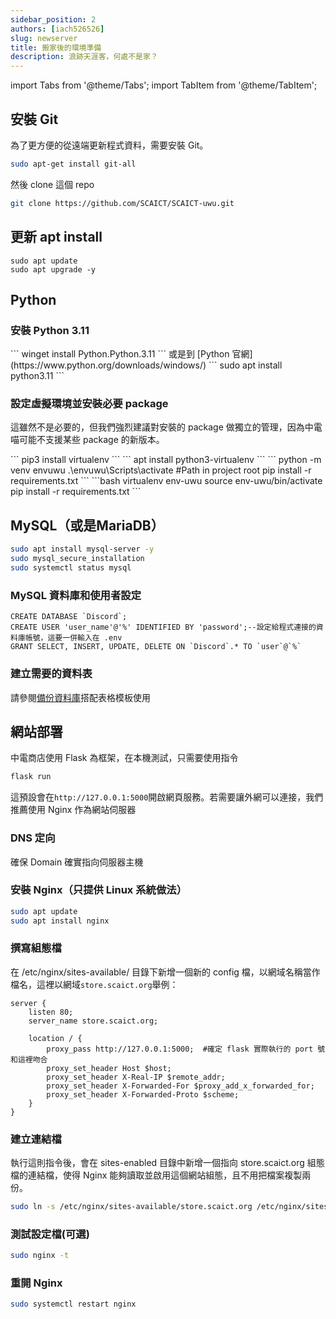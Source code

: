 ```yaml
---
sidebar_position: 2
authors: [iach526526]
slug: newserver
title: 搬家後的環境準備
description: 浪跡天涯客，何處不是家？
---
```


import Tabs from '@theme/Tabs';
import TabItem from '@theme/TabItem';

## 安裝 Git

為了更方便的從遠端更新程式資料，需要安裝 Git。

```bash
sudo apt-get install git-all
```

然後 clone 這個 repo

```bash
git clone https://github.com/SCAICT/SCAICT-uwu.git
```

## 更新 apt install

```
sudo apt update
sudo apt upgrade -y
```

## Python

### 安裝 Python 3.11

<Tabs groupId="operating-systems">
  <TabItem value="win" label="Windows">
    ```
    winget install Python.Python.3.11
    ```
    或是到 [Python 官網](https://www.python.org/downloads/windows/)
  </TabItem>
  <TabItem value="linux" label="linux">
    ```
    sudo apt install python3.11
    ```
  </TabItem>
</Tabs>

### 設定虛擬環境並安裝必要 package

這雖然不是必要的，但我們強烈建議對安裝的 package 做獨立的管理，因為中電喵可能不支援某些 package 的新版本。

<Tabs groupId="operating-systems">
  <TabItem value="win" label="Windows">
    ```
    pip3 install virtualenv
    ```
  </TabItem>
  <TabItem value="linux" label="linux">
    ```
    apt install python3-virtualenv
    ```
  </TabItem>
</Tabs>

<Tabs groupId="operating-systems">
  <TabItem value="win" label="Windows">
    ```
    python -m venv envuwu
    .\envuwu\Scripts\activate #Path in project root
    pip install -r requirements.txt
    ```
  </TabItem>
  <TabItem value="linux" label="linux">
  ```bash
    virtualenv env-uwu
    source env-uwu/bin/activate
    pip install -r requirements.txt
  ```
  </TabItem>
</Tabs>

## MySQL（或是MariaDB）

```bash
sudo apt install mysql-server -y
sudo mysql_secure_installation
sudo systemctl status mysql
```

### MySQL 資料庫和使用者設定

```mysql
CREATE DATABASE `Discord`;
CREATE USER 'user_name'@'%' IDENTIFIED BY 'password';--設定給程式連接的資料庫帳號，這要一併輸入在 .env
GRANT SELECT, INSERT, UPDATE, DELETE ON `Discord`.* TO `user`@`%`
```

### 建立需要的資料表

請參閱[備份資料庫](./maintain.md#定期備份資料庫)搭配表格模板使用

## 網站部署

中電商店使用 Flask 為框架，在本機測試，只需要使用指令

```bash
flask run
```

這預設會在```http://127.0.0.1:5000```開啟網頁服務。若需要讓外網可以連接，我們推薦使用 Nginx 作為網站伺服器

### DNS 定向

確保 Domain 確實指向伺服器主機

### 安裝 Nginx（只提供 Linux 系統做法）

```bash
sudo apt update
sudo apt install nginx
```

### 撰寫組態檔

在 /etc/nginx/sites-available/ 目錄下新增一個新的 config 檔，以網域名稱當作檔名，這裡以網域```store.scaict.org```舉例：

```
server {
    listen 80;
    server_name store.scaict.org;

    location / {
        proxy_pass http://127.0.0.1:5000;  #確定 flask 實際執行的 port 號和這裡吻合
        proxy_set_header Host $host;
        proxy_set_header X-Real-IP $remote_addr;
        proxy_set_header X-Forwarded-For $proxy_add_x_forwarded_for;
        proxy_set_header X-Forwarded-Proto $scheme;
    }
}
```

### 建立連結檔

執行這則指令後，會在 sites-enabled 目錄中新增一個指向 store.scaict.org 組態檔的連結檔，使得 Nginx 能夠讀取並啟用這個網站組態，且不用把檔案複製兩份。

```bash
sudo ln -s /etc/nginx/sites-available/store.scaict.org /etc/nginx/sites-enabled/
```

### 測試設定檔(可選)

```bash
sudo nginx -t
```

### 重開 Nginx

```bash
sudo systemctl restart nginx
```
